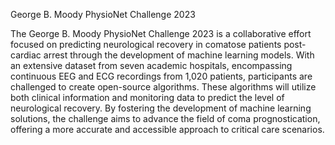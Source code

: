 George B. Moody PhysioNet Challenge 2023

The George B. Moody PhysioNet Challenge 2023 is a collaborative effort focused on predicting neurological recovery in comatose patients post-cardiac arrest through the development of machine learning models. With an extensive dataset from seven academic hospitals, encompassing continuous EEG and ECG recordings from 1,020 patients, participants are challenged to create open-source algorithms. These algorithms will utilize both clinical information and monitoring data to predict the level of neurological recovery. By fostering the development of machine learning solutions, the challenge aims to advance the field of coma prognostication, offering a more accurate and accessible approach to critical care scenarios.
